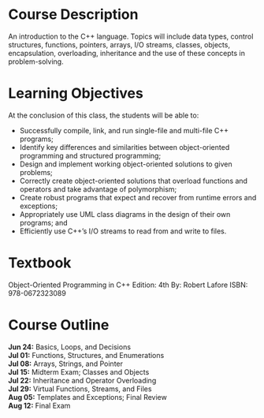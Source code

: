 # Course Description
An introduction to the C++ language. Topics will include data types, control structures, functions, pointers, arrays, I/O streams, classes, objects, encapsulation, overloading, inheritance and the use of these concepts in problem-solving.

# Learning Objectives
At the conclusion of this class, the students will be able to:
* Successfully compile, link, and run single-file and multi-file C++ programs;
* Identify key differences and similarities between object-oriented programming and
structured programming;
* Design and implement working object-oriented solutions to given problems;
* Correctly create object-oriented solutions that overload functions and operators and take
advantage of polymorphism;
* Create robust programs that expect and recover from runtime errors and exceptions;
* Appropriately use UML class diagrams in the design of their own programs; and
* Efficiently use C++’s I/O streams to read from and write to files.

# Textbook 
Object-Oriented Programming in C++
Edition: 4th
By: Robert Lafore
ISBN: 978-0672323089

# Course Outline
**Jun 24:** Basics, Loops, and Decisions<br>
**Jul 01:** Functions, Structures, and Enumerations<br>
**Jul 08:** Arrays, Strings, and Pointer<br>
**Jul 15:** Midterm Exam; Classes and Objects<br>
**Jul 22:** Inheritance and Operator Overloading<br>
**Jul 29:** Virtual Functions, Streams, and Files<br>
**Aug 05:** Templates and Exceptions; Final Review<br>
**Aug 12:** Final Exam
